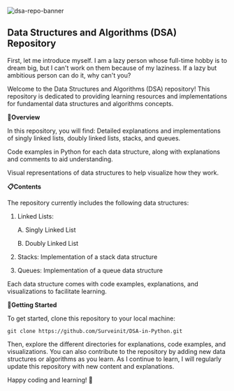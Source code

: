 ![dsa-repo-banner](https://github.com/Surveinit/DSA-in-Python/assets/120928723/0036cbfa-7e90-4242-868f-12faa1b2c8bc)
## Data Structures and Algorithms (DSA) Repository
First, let me introduce myself. I am a lazy person whose full-time hobby is to dream big, but I can't work on them because of my laziness. If a lazy but ambitious person can do it, why can't you?

Welcome to the Data Structures and Algorithms (DSA) repository! This repository is dedicated to providing learning resources and implementations for fundamental data structures and algorithms concepts.

  

**🌱Overview**

In this repository, you will find:
Detailed explanations and implementations of singly linked lists, doubly linked lists, stacks, and queues.

Code examples in Python for each data structure, along with explanations and comments to aid understanding.

Visual representations of data structures to help visualize how they work.

**📋Contents**

The repository currently includes the following data structures:

  

1. Linked Lists:

	A. Singly Linked List

	B. Doubly Linked List

2. Stacks: Implementation of a stack data structure

3. Queues: Implementation of a queue data structure

Each data structure comes with code examples, explanations, and visualizations to facilitate learning.

  

**🎉Getting Started**

To get started, clone this repository to your local machine:

 

    git clone https://github.com/Surveinit/DSA-in-Python.git

Then, explore the different directories for explanations, code examples, and visualizations. You can also contribute to the repository by adding new data structures or algorithms as you learn. As I continue to learn, I will regularly update this repository with new content and explanations.

  

Happy coding and learning! 🚀
